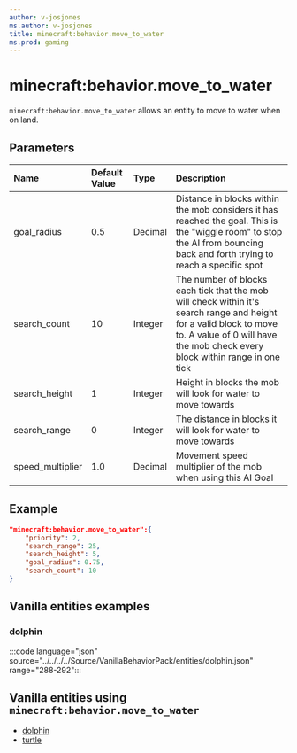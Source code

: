 ```yaml
---
author: v-josjones
ms.author: v-josjones
title: minecraft:behavior.move_to_water
ms.prod: gaming
---
```


# minecraft:behavior.move_to_water

`minecraft:behavior.move_to_water` allows an entity to move to water when on land.

## Parameters

|Name |Default Value  |Type  |Description  |
|:----------|:----------|:----------|:----------|
|goal_radius| 0.5| Decimal| Distance in blocks within the mob considers it has reached the goal. This is the "wiggle room" to stop the AI from bouncing back and forth trying to reach a specific spot |
|search_count| 10| Integer| The number of blocks each tick that the mob will check within it's search range and height for a valid block to move to. A value of 0 will have the mob check every block within range in one tick |
|search_height| 1| Integer| Height in blocks the mob will look for water to move towards |
|search_range| 0| Integer| The distance in blocks it will look for water to move towards |
|speed_multiplier| 1.0| Decimal| Movement speed multiplier of the mob when using this AI Goal |

## Example

```json
"minecraft:behavior.move_to_water":{
    "priority": 2,
    "search_range": 25,
    "search_height": 5,
    "goal_radius": 0.75,
    "search_count": 10
}
```

## Vanilla entities examples

### dolphin

:::code language="json" source="../../../../Source/VanillaBehaviorPack/entities/dolphin.json" range="288-292":::

## Vanilla entities using `minecraft:behavior.move_to_water`

- [dolphin](../../../../Source/VanillaBehaviorPack_Snippets/entities/dolphin.md)
- [turtle](../../../../Source/VanillaBehaviorPack_Snippets/entities/turtle.md)

